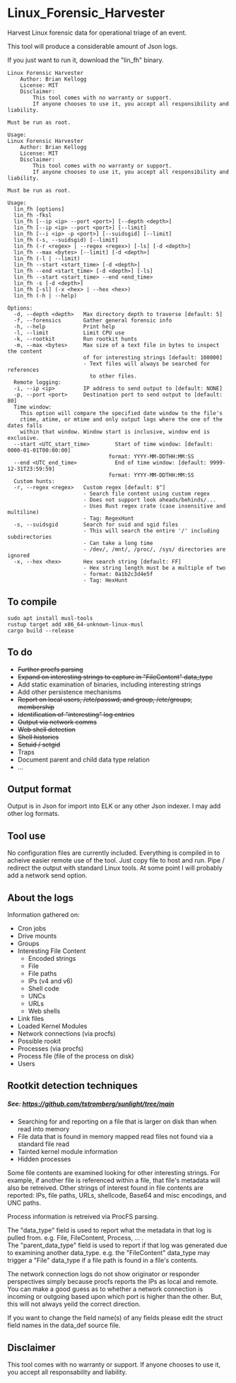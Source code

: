 # Linux_Forensic_Harvester
Harvest Linux forensic data for operational triage of an event.

This tool will produce a considerable amount of Json logs.

If you just want to run it, download the "lin_fh" binary.

```
Linux Forensic Harvester
    Author: Brian Kellogg
    License: MIT
    Disclaimer: 
        This tool comes with no warranty or support. 
        If anyone chooses to use it, you accept all responsibility and liability.

Must be run as root.

Usage:
Linux Forensic Harvester
    Author: Brian Kellogg
    License: MIT
    Disclaimer: 
        This tool comes with no warranty or support. 
        If anyone chooses to use it, you accept all responsibility and liability.

Must be run as root.

Usage:
  lin_fh [options]
  lin_fh -fksl
  lin_fh [--ip <ip> --port <port>] [--depth <depth>]
  lin_fh [--ip <ip> --port <port>] [--limit]
  lin_fh [--i <ip> -p <port>] [--suidsgid] [--limit]
  lin_fh (-s, --suidsgid) [--limit]
  lin_fh (-r <regex> | --regex <regex>) [-ls] [-d <depth>]
  lin_fh --max <bytes> [--limit] [-d <depth>]
  lin_fh (-l | --limit)
  lin_fh --start <start_time> [-d <depth>]
  lin_fh --end <start_time> [-d <depth>] [-ls]
  lin_fh --start <start_time> --end <end_time>
  lin_fh -s [-d <depth>]
  lin_fh [-sl] (-x <hex> | --hex <hex>)
  lin_fh (-h | --help)

Options:
  -d, --depth <depth>   Max directory depth to traverse [default: 5]
  -f, --forensics       Gather general forensic info
  -h, --help            Print help
  -l, --limit           Limit CPU use
  -k, --rootkit         Run rootkit hunts
  -m, --max <bytes>     Max size of a text file in bytes to inspect the content
                        of for interesting strings [default: 100000]
                        - Text files will always be searched for references
                          to other files.
  Remote logging:
  -i, --ip <ip>         IP address to send output to [default: NONE]
  -p, --port <port>     Destination port to send output to [default: 80]
  Time window:
    This option will compare the specified date window to the file's 
    ctime, atime, or mtime and only output logs where the one of the dates falls 
    within that window. Window start is inclusive, window end is exclusive.
  --start <UTC_start_time>        Start of time window: [default: 0000-01-01T00:00:00]
                                format: YYYY-MM-DDTHH:MM:SS
  --end <UTC_end_time>            End of time window: [default: 9999-12-31T23:59:59]
                                format: YYYY-MM-DDTHH:MM:SS
  Custom hunts:
  -r, --regex <regex>   Custom regex [default: $^]
                        - Search file content using custom regex
                        - Does not support look aheads/behinds/...
                        - Uses Rust regex crate (case insensitive and multiline)
                        - Tag: RegexHunt
  -s, --suidsgid        Search for suid and sgid files
                        - This will search the entire '/' including subdirectories
                        - Can take a long time
                        - /dev/, /mnt/, /proc/, /sys/ directories are ignored
  -x, --hex <hex>       Hex search string [default: FF]
                        - Hex string length must be a multiple of two
                        - format: 0a1b2c3d4e5f
                        - Tag: HexHunt
```

## To compile
```
sudo apt install musl-tools
rustup target add x86_64-unknown-linux-musl
cargo build --release
```

## To do
* ~~Further procfs parsing~~
* ~~Expand on interesting strings to capture in "FileContent" data_type~~
* Add static examination of binaries, including interesting strings
* Add other persistence mechanisms
* ~~Report on local users, /etc/passwd, and group, /etc/groups, membership~~
* ~~Identification of "interesting" log entries~~
* ~~Output via network comms~~
* ~~Web shell detection~~
* ~~Shell histories~~
* ~~Setuid / setgid~~
* Traps
* Document parent and child data type relation
* ...

## Output format
Output is in Json for import into ELK or any other Json indexer. I may add other log formats.

## Tool use
No configuration files are currently included. Everything is compiled in to acheive easier remote use of the tool. Just copy file to host and run. Pipe / redirect the output with standard Linux tools. At some point I will probably add a network send option.

## About the logs
Information gathered on:
- Cron jobs
- Drive mounts
- Groups
- Interesting File Content
  - Encoded strings
  - File
  - File paths
  - IPs (v4 and v6)
  - Shell code
  - UNCs
  - URLs
  - Web shells
- Link files
- Loaded Kernel Modules
- Network connections (via procfs)
- Possible rookit
- Processes (via procfs)
- Process file (file of the process on disk)
- Users

## Rootkit detection techniques
##### See: https://github.com/tstromberg/sunlight/tree/main
- Searching for and reporting on a file that is larger on disk than when read into memory
- File data that is found in memory mapped read files not found via a standard file read
- Tainted kernel module information
- Hidden processes

Some file contents are examined looking for other interesting strings. For example, if another file is referenced within a file, that file's metadata will also be retreived. Other strings of interest found in file contents are reported: IPs, file paths, URLs, shellcode, Base64 and misc encodings, and UNC paths.  
  
Process information is retreived via ProcFS parsing.  
  
The "data_type" field is used to report what the metadata in that log is pulled from. e.g. File, FileContent, Process, ... .  
The "parent_data_type" field is used to report if that log was generated due to examining another data_type. e.g. the "FileContent" data_type may trigger a "File" data_type if a file path is found in a file's contents.

The network connection logs do not show originator or responder perspectives simply because procfs reports the IPs as local and remote. You can make a good guess as to whether a network connection is incoming or outgoing based upon which port is higher than the other. But, this will not always yeild the correct direction.

If you want to change the field name(s) of any fields please edit the struct field names in the data_def source file.

## Disclaimer
This tool comes with no warranty or support. If anyone chooses to use it, you accept all responsability and liability.
